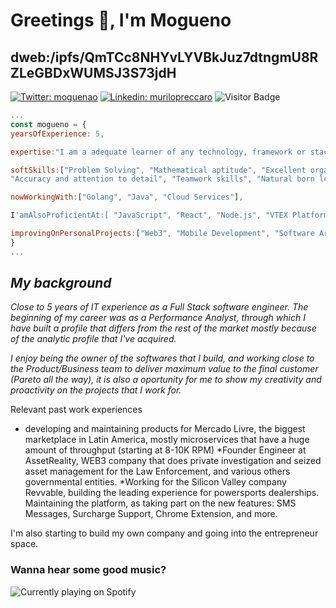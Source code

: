 # Greetings 🖖, I'm Mogueno
## dweb:/ipfs/QmTCc8NHYvLYVBkJuz7dtngmU8RZLeGBDxWUMSJ3S73jdH

   [![Twitter: moguenao](https://img.shields.io/twitter/follow/Moguenao?style=social)](https://twitter.com/Moguenao)
   [![Linkedin: murilopreccaro](https://img.shields.io/badge/-Murilo%20Preccaro-blue?style=flat-square&logo=Linkedin&logoColor=white&link=https://www.linkedin.com/in/murilo-preccaro-565050169/)](https://www.linkedin.com/in/murilo-preccaro-565050169/)
   ![Visitor Badge](https://visitor-badge.laobi.icu/badge?page_id=mogueno.mogueno)
   
   ```js
...
const mogueno = {
   yearsOfExperience: 5,
   
   expertise:"I am a adequate learner of any technology, framework or stack. Throw at me your hardest problem.",
   
   softSkills:["Problem Solving", "Mathematical aptitude", "Excellent organizational and time management skills",
   "Accuracy and attention to detail", "Teamwork skills", "Natural born leader"],
   
   nowWorkingWith:["Golang", "Java", "Cloud Services"],
   
   I'amAlsoProficientAt:[ "JavaScript", "React", "Node.js", "VTEX Platform"],
   
   improvingOnPersonalProjects:["Web3", "Mobile Development", "Software Architecture"],
}
...
```

  ## _My background_
   
_Close to 5 years of IT experience as a Full Stack software engineer. The beginning of my career was as a Performance Analyst, through which I have built a profile that differs from the rest of the market mostly because of the analytic profile that I've acquired._

_I enjoy being the owner of the softwares that I build, and working close to the Product/Business team to deliver maximum value to the final customer (Pareto all the way), it is also a oportunity for me to show my creativity and proactivity on the projects that I work for._

Relevant past work experiences 
* developing and maintaining products for Mercado Livre, the biggest marketplace in Latin America, mostly microservices that have a huge amount of throughput (starting at 8-10K RPM)
*Founder Engineer at AssetReality, WEB3 company that does private investigation and seized asset management for the Law Enforcement, and various others governmental entities.
*Working for the Silicon Valley company Revvable, building the leading experience for powersports dealerships. Maintaining the platform, as taking part on the new features: SMS Messages, Surcharge Support, Chrome Extension, and more. 

I'm also starting to build my own company and going into the entrepreneur space.

### Wanna hear some good music?
 
 ![Currently playing on Spotify](https://spotify-github-profile.vercel.app/api/view.svg?uid=12148950172&cover_image=true&theme=default)
  





   




   
  
 


